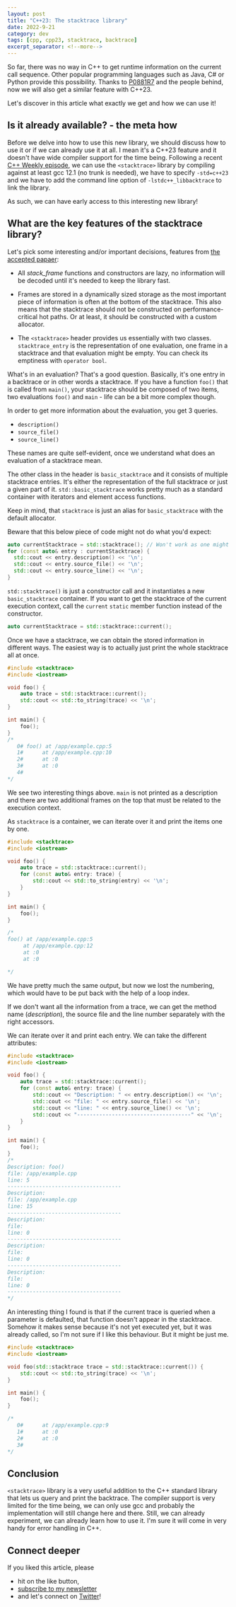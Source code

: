 ```yaml
---
layout: post
title: "C++23: The stacktrace library"
date: 2022-9-21
category: dev
tags: [cpp, cpp23, stacktrace, backtrace]
excerpt_separator: <!--more-->
---
```

So far, there was no way in C++ to get runtime information on the current call sequence. Other popular programming languages such as Java, C# or Python provide this possibility. Thanks to [P0881R7](https://www.open-std.org/jtc1/sc22/wg21/docs/papers/2020/p0881r7.html) and the people behind, now we will also get a similar feature with C++23.

Let's discover in this article what exactly we get and how we can use it!

## Is it already available? - the meta how

Before we delve into how to use this new library, we should discuss how to use it or if we can already use it at all. I mean it's a C++23 feature and it doesn't have wide compiler support for the time being. Following a recent [C++ Weekly episode](https://www.youtube.com/watch?v=9IcxniCxKlQ), we can use the `<stacktrace>` library by compiling against at least gcc 12.1 (no trunk is needed), we have to specify `-std=c++23` and we have to add the command line option of `-lstdc++_libbacktrace` to link the library.

As such, we can have early access to this interesting new library!

## What are the key features of the stacktrace library?

Let's pick some interesting and/or important decisions, features from [the accepted papaer](https://www.open-std.org/jtc1/sc22/wg21/docs/papers/2020/p0881r7.html):

- All *stack_frame* functions and constructors are lazy, no information will be decoded until it's needed to keep the library fast.

- Frames are stored in a dynamically sized storage as the most important piece of information is often at the bottom of the stacktrace. This also means that the stacktrace should not be constructed on performance-critical hot paths. Or at least, it should be constructed with a custom allocator.

- The `<stacktrace>` header provides us essentially with two classes. `stacktrace_entry` is the representation of one evaluation, one frame in a stacktrace and that evaluation might be empty. You can check its emptiness with `operator bool`.

What's in an evaluation? That's a good question. Basically, it's one entry in a backtrace or in other words a stacktrace. If you have a function `foo()` that is called from `main()`, your stacktrace should be composed of two items, two evaluations `foo()` and `main` - life can be a bit more complex though.

In order to get more information about the evaluation, you get 3 queries.
- `description()`
- `source_file()`
- `source_line()`

These names are quite self-evident, once we understand what does an evaluation of a stacktrace mean.

The other class in the header is `basic_stacktrace` and it consists of multiple stacktrace entries. It's either the representation of the full stacktrace or just a given part of it. `std::basic_stacktrace` works pretty much as a standard container with iterators and element access functions.

Keep in mind, that `stacktrace` is just an alias for `basic_stacktrace` with the default allocator.

Beware that this below piece of code might not do what you'd expect:

```cpp
auto currentStacktrace = std::stacktrace(); // Won't work as one might expect!
for (const auto& entry : currentStacktrace) {
  std::cout << entry.description() << '\n';
  std::cout << entry.source_file() << '\n';
  std::cout << entry.source_line() << '\n';
}
```

`std::stacktrace()` is just a constructor call and it instantiates a new `basic_stacktrace` container. If you want to get the stacktrace of the current execution context, call the `current` `static` member function instead of the constructor.

```cpp
auto currentStacktrace = std::stacktrace::current();
```

Once we have a stacktrace, we can obtain the stored information in different ways. The easiest way is to actually just print the whole stacktrace all at once.

```cpp
#include <stacktrace>
#include <iostream>

void foo() {
    auto trace = std::stacktrace::current();
    std::cout << std::to_string(trace) << '\n';
}

int main() {
    foo();
}
/*
   0# foo() at /app/example.cpp:5
   1#      at /app/example.cpp:10
   2#      at :0
   3#      at :0
   4# 
*/
```

We see two interesting things above. `main` is not printed as a description and there are two additional frames on the top that must be related to the execution context.

As `stacktrace` is a container, we can iterate over it and print the items one by one.

```cpp
#include <stacktrace>
#include <iostream>

void foo() {
    auto trace = std::stacktrace::current();
    for (const auto& entry: trace) {
        std::cout << std::to_string(entry) << '\n';
    }
}

int main() {
    foo();
}

/*
foo() at /app/example.cpp:5
     at /app/example.cpp:12
     at :0
     at :0

*/
```

We have pretty much the same output, but now we lost the numbering, which would have to be put back with the help of a loop index.

If we don't want all the information from a trace, we can get the method name (*description*), the source file and the line number separately with the right accessors.

We can iterate over it and print each entry.
We can take the different attributes:

```cpp
#include <stacktrace>
#include <iostream>

void foo() {
    auto trace = std::stacktrace::current();
    for (const auto& entry: trace) {
        std::cout << "Description: " << entry.description() << '\n';
        std::cout << "file: " << entry.source_file() << '\n';
        std::cout << "line: " << entry.source_line() << '\n';
        std::cout << "------------------------------------" << '\n';
    }
}

int main() {
    foo();
}
/*
Description: foo()
file: /app/example.cpp
line: 5
------------------------------------
Description: 
file: /app/example.cpp
line: 15
------------------------------------
Description: 
file: 
line: 0
------------------------------------
Description: 
file: 
line: 0
------------------------------------
Description: 
file: 
line: 0
------------------------------------
*/

```

An interesting thing I found is that if the current trace is queried when a parameter is defaulted, that function doesn't appear in the stacktrace. Somehow it makes sense because it's not yet executed yet, but it was already called, so I'm not sure if I like this behaviour. But it might be just me.

```cpp
#include <stacktrace>
#include <iostream>

void foo(std::stacktrace trace = std::stacktrace::current()) {
    std::cout << std::to_string(trace) << '\n';
}

int main() {
    foo();
}

/*
   0#      at /app/example.cpp:9
   1#      at :0
   2#      at :0
   3# 
*/
```

## Conclusion

`<stacktrace>` library is a very useful addition to the C++ standard library that lets us query and print the backtrace. The compiler support is very limited for the time being, we can only use gcc and probably the implementation will still change here and there. Still, we can already experiment, we can already learn how to use it. I'm sure it will come in very handy for error handling in C++.

## Connect deeper

If you liked this article, please 
- hit on the like button,  
- [subscribe to my newsletter](http://eepurl.com/gvcv1j) 
- and let's connect on [Twitter](https://twitter.com/SandorDargo)!
